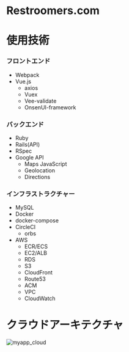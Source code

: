 # Restroomers.com


# 使用技術
### フロントエンド
- Webpack
- Vue.js
  - axios
  - Vuex
  - Vee-validate
  - OnsenUI-framework
### バックエンド
- Ruby
- Rails(API)
- RSpec
- Google API
  - Maps JavaScript
  - Geolocation
  - Directions
### インフラストラクチャー
- MySQL
- Docker
- docker-compose
- CircleCI
  - orbs
- AWS
  - ECR/ECS
  - EC2/ALB
  - RDS
  - S3
  - CloudFront
  - Route53
  - ACM
  - VPC
  - CloudWatch


# クラウドアーキテクチャ
![myapp_cloud](https://user-images.githubusercontent.com/49634472/68024489-97753380-fced-11e9-886d-9e288f04789c.png)
